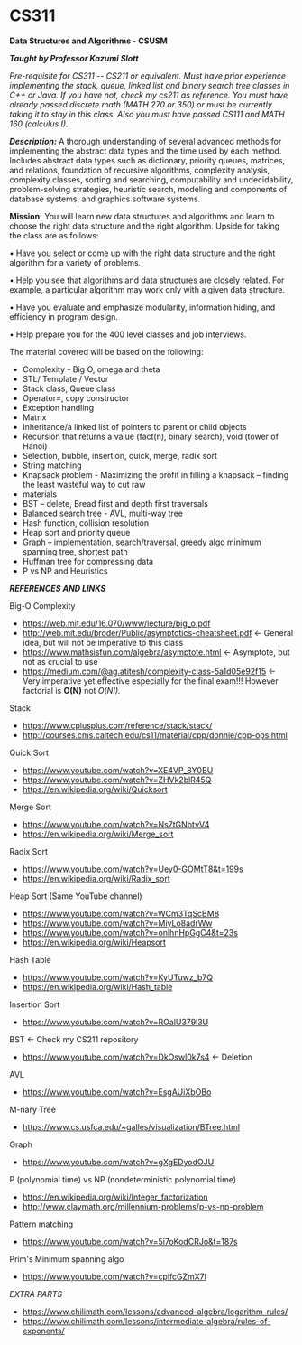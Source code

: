 # CS311
**Data Structures and Algorithms - CSUSM**

***Taught by Professor Kazumi Slott***

*Pre-requisite for CS311 -- CS211 or equivalent. Must have prior experience implementing the stack, queue, linked list and binary search
tree classes in C++ or Java. If you have not, check my cs211 as reference. You must have already passed discrete math (MATH 270 or
350) or must be currently taking it to stay in this class. Also you must have passed CS111 and MATH 160
(calculus I).*

***Description:*** A thorough understanding of several advanced methods for implementing the abstract data types and the time used by each method.  Includes abstract data types such as dictionary, priority queues, matrices, and relations, foundation of recursive algorithms, complexity analysis, complexity classes, sorting and searching, computability and undecidability, problem-solving strategies, heuristic search, modeling and components of database systems, and graphics software systems.  

**Mission:** You will learn new data structures and algorithms and learn to choose the right data structure and the right algorithm. Upside for taking the class are as follows: 

 • Have you select or come up with the right data structure and the right algorithm for a variety of
problems.

 • Help you see that algorithms and data structures are closely related. For example, a particular
algorithm may work only with a given data structure.

 • Have you evaluate and emphasize modularity, information hiding, and efficiency in program design.

 • Help prepare you for the 400 level classes and job interviews.

The material covered will be based on the following:
-  Complexity - Big O, omega and theta
-  STL/ Template / Vector
-  Stack class, Queue class
-  Operator=, copy constructor
-  Exception handling
-  Matrix
-  Inheritance/a linked list of pointers to parent or child objects
-  Recursion that returns a value (fact(n), binary search), void (tower of Hanoi)
-  Selection, bubble, insertion, quick, merge, radix sort
-  String matching
-  Knapsack problem - Maximizing the profit in filling a knapsack – finding the least wasteful way to cut raw
-  materials
-  BST – delete, Bread first and depth first traversals
-  Balanced search tree - AVL, multi-way tree
-  Hash function, collision resolution
-  Heap sort and priority queue
-  Graph – implementation, search/traversal, greedy algo minimum spanning tree, shortest path
-  Huffman tree for compressing data
-  P vs NP and Heuristics

***REFERENCES AND LINKS***

Big-O Complexity
  - https://web.mit.edu/16.070/www/lecture/big_o.pdf
  - http://web.mit.edu/broder/Public/asymptotics-cheatsheet.pdf <- General idea, but will not be imperative to this class
  - https://www.mathsisfun.com/algebra/asymptote.html <- Asymptote, but not as crucial to use
  - https://medium.com/@ag.atitesh/complexity-class-5a1d05e92f15 <- Very imperative yet effective especially for the final exam!!! However factorial is **O(N)** not *O(N!).*

Stack
  - https://www.cplusplus.com/reference/stack/stack/
  - http://courses.cms.caltech.edu/cs11/material/cpp/donnie/cpp-ops.html

Quick Sort
  - https://www.youtube.com/watch?v=XE4VP_8Y0BU
  - https://www.youtube.com/watch?v=ZHVk2blR45Q
  - https://en.wikipedia.org/wiki/Quicksort

Merge Sort
  - https://www.youtube.com/watch?v=Ns7tGNbtvV4
  - https://en.wikipedia.org/wiki/Merge_sort

Radix Sort
  - https://www.youtube.com/watch?v=Uey0-GOMtT8&t=199s
  - https://en.wikipedia.org/wiki/Radix_sort

Heap Sort (Same YouTube channel)
  - https://www.youtube.com/watch?v=WCm3TqScBM8
  - https://www.youtube.com/watch?v=MiyLo8adrWw
  - https://www.youtube.com/watch?v=onlhnHpGgC4&t=23s
  - https://en.wikipedia.org/wiki/Heapsort

Hash Table
  - https://www.youtube.com/watch?v=KyUTuwz_b7Q
  - https://en.wikipedia.org/wiki/Hash_table

Insertion Sort
  - https://www.youtube.com/watch?v=ROalU379l3U

BST <- Check my CS211 repository
  - https://www.youtube.com/watch?v=DkOswl0k7s4 <- Deletion

AVL
  - https://www.youtube.com/watch?v=EsgAUiXbOBo

M-nary Tree
  - https://www.cs.usfca.edu/~galles/visualization/BTree.html

Graph
  - https://www.youtube.com/watch?v=gXgEDyodOJU

P (polynomial time) vs NP (nondeterministic polynomial time)
  - https://en.wikipedia.org/wiki/Integer_factorization
  - http://www.claymath.org/millennium-problems/p-vs-np-problem

Pattern matching
  - https://www.youtube.com/watch?v=5i7oKodCRJo&t=187s

Prim's Minimum spanning algo
  - https://www.youtube.com/watch?v=cplfcGZmX7I

*EXTRA PARTS*
  - https://www.chilimath.com/lessons/advanced-algebra/logarithm-rules/
  - https://www.chilimath.com/lessons/intermediate-algebra/rules-of-exponents/
